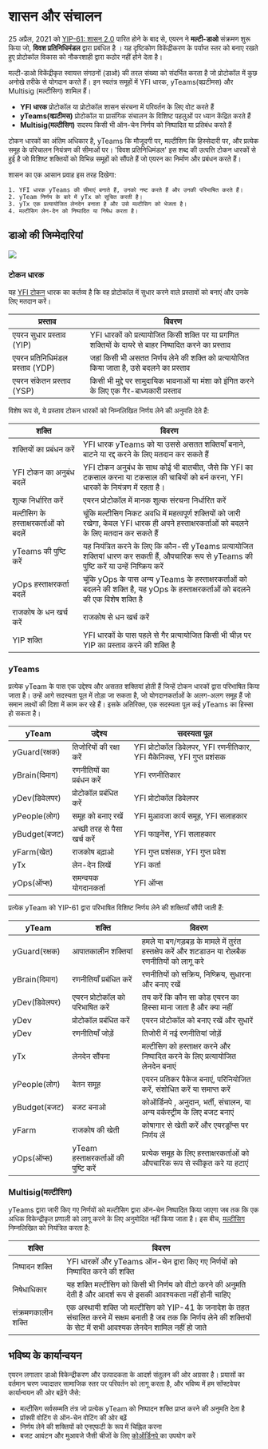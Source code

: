 # शासन और संचालन

25 अप्रैल, 2021 को [YIP-61: शासन 2.0](https://gov.yearn.finance/t/yip-61-governance-2-0/10460) पारित होने के बाद से, एयरन ने **मल्टी-डाओ** संक्रमण शुरू किया जो, **विवश प्रतिनिधिमंडल** द्वारा प्रबंधित है । यह दृष्टिकोण विकेंद्रीकरण के पर्याप्त स्तर को बनाए रखते हुए प्रोटोकॉल विकास को नौकरशाही द्वारा कठोर नहीं होने देता है।

मल्टी-डाओ  विकेंद्रीकृत स्वायत्त संगठनों (डाओ) की तरल संख्या को संदर्भित करता है जो प्रोटोकॉल में कुछ अनोखे तरीके से योगदान करते हैं। इन स्वतंत्र समूहों में YFI धारक, yTeams(व्ह्यटीमस) और Multisig (मल्टीसिग) शामिल हैं।

- **YFI धारक** प्रोटोकॉल या प्रोटोकॉल शासन संरचना में परिवर्तन के लिए वोट करते हैं
- **yTeams(व्ह्यटीमस)** प्रोटोकॉल या प्रासंगिक संचालन के विशिष्ट पहलुओं पर ध्यान केंद्रित करते हैं
- **Multisig(मल्टीसिग)** सदस्य किसी भी ऑन-चेन निर्णय को निष्पादित या प्रतिबंध करते हैं

टोकन धारकों का अंतिम अधिकार है, yTeams कि मौजूदगी पर,  मल्टीसिग कि हिस्सेदारी  पर, और प्रत्येक समूह के परिचालन नियंत्रण की सीमाओं पर। 'विवश प्रतिनिधिमंडल' इस शब्द की उत्पत्ति टोकन धारकों से हुई है जो विशिष्ट शक्तियों को विभिन्न समूहों को सौंपते हैं जो एयरन का निर्माण और प्रबंधन करते हैं।

शासन का एक आसान प्रवाह इस तरह दिखेगा:

    1. YFI धारक yTeams की सीमाएं बनाते हैं, उनको नष्ट करते हैं और उनकी परिभाषित करते हैं।
    2. yTeam निर्णय के बारे में yTx को सूचित करती है।
    3. yTx एक प्रत्यायोजित लेनदेन बनाता है और उसे मल्टीसिग को भेजता है।
    4. मल्टीसिग लेन-देन को निष्पादित या निषेध करता है।
    
## डाओ की  जिम्मेदारियां

![](https://i.imgur.com/IDysF5O.png)

### टोकन धारक 

यह [YFI टोकन](https://docs.yearn.finance/governance/yfi) धारक का कर्तव्य है कि वह प्रोटोकॉल में सुधार करने वाले प्रस्तावों को बनाएं और उनके लिए मतदान करें।

| प्रस्ताव | विवरण |
|-----------|--------------|
|एयरन सुधार प्रस्ताव (YIP)|YFI धारकों को प्रत्यायोजित किसी शक्ति पर या प्रगणित शक्तियों के दायरे से बाहर निष्पादित करने का प्रस्ताव||
|एयरन प्रतिनिधिमंडल प्रस्ताव (YDP)|जहां किसी भी असतत निर्णय लेने की शक्ति को प्रत्यायोजित किया जाता है, उसे बदलने का प्रस्ताव|
|एयरन संकेतन प्रस्ताव (YSP)|किसी भी मुद्दे पर सामुदायिक भावनाओं या मंशा को इंगित करने के लिए एक गैर-बाध्यकारी प्रस्ताव|

विशेष रूप से, ये प्रस्ताव टोकन धारकों को निम्नलिखित निर्णय लेने की अनुमति देते हैं: 

| शक्ति | विवरण |
|-------|-------------|
|शक्तियों का प्रबंधन करें|YFI धारक yTeams को या उससे असतत शक्तियाँ बनाने, बाटने   या रद्द करने के लिए मतदान कर सकते हैं|
|YFI टोकन का अनुबंध बदलें|YFI टोकन अनुबंध के साथ कोई भी बातचीत, जैसे कि YFI का टकसाल करना या टकसाल की चाबियों को बर्न करना, YFI धारकों के नियंत्रण में रहता है।|
|शुल्क निर्धारित करें|एयरन प्रोटोकॉल में मानक शुल्क संरचना निर्धारित करें|
|मल्टीसिग के हस्ताक्षरकर्ताओं को बदलें|चूंकि मल्टीसिग निकट अवधि में महत्वपूर्ण शक्तियों को जारी रखेगा, केवल YFI धारक ही अपने हस्ताक्षरकर्ताओं को बदलने के लिए मतदान कर सकते हैं|
|yTeams की पुष्टि करें|यह नियंत्रित करने के लिए कि कौन-सी yTeams प्रत्यायोजित शक्तियां धारण कर सकती हैं, औपचारिक रूप से yTeams की पुष्टि करें या उन्हें निष्क्रिय करें|
|yOps हस्ताक्षरकर्ता बदलें|चूंकि yOps के पास अन्य yTeams के हस्ताक्षरकर्ताओं को बदलने की शक्ति है, यह yOps के हस्ताक्षरकर्ताओं को बदलने की एक विशेष शक्ति है|
|राजकोष के धन खर्च करें|राजकोष से धन खर्च करें|
|YIP शक्ति |YFI धारकों के पास पहले से गैर प्रत्यायोजित किसी भी चीज़ पर YIP का प्रस्ताव करने की शक्ति है|

### yTeams

प्रत्येक yTeam के पास एक उद्देश्य और असतत शक्तियां होती हैं जिन्हें टोकन धारकों द्वारा परिभाषित किया जाता है। उन्हें आगे सदस्यता पूल में तोड़ा जा सकता है, जो योगदानकर्ताओं के अलग-अलग समूह हैं जो समान लक्ष्यों की दिशा में काम कर रहे हैं। इसके अतिरिक्त, एक सदस्यता पूल कई yTeams का हिस्सा हो सकता है।

| yTeam | उद्देश्य | सदस्यता पूल |
|-------|-----------|-----------------|
|yGuard(रक्षक)|तिजोरियों की रक्षा करें|YFI प्रोटोकॉल डिवेलपर, YFI रणनीतिकार, YFI मैकेनिक्स, YFI गुप्त प्रशंसक|
|yBrain(दिमाग)|रणनीतियों का प्रबंधन करें|YFI रणनीतिकार|
|yDev(डिवेलपर)|प्रोटोकॉल प्रबंधित करें|YFI प्रोटोकॉल डिवेलपर|
|yPeople(लोग)|समूह को बनाए रखें|YFI मुआवजा कार्य समूह, YFI सलाहकार|
|yBudget(बजट)|अच्छी तरह से पैसा खर्च करें|YFI फाइनेंस, YFI सलाहकार|
|yFarm(खेत)|राजकोष बढ़ाओ|YFI गुप्त प्रशंसक, YFI गुप्त प्रवेश|
|yTx|लेन-देन लिखें|YFI कर्ता|
|yOps(ऑप्स)|समन्वयक योगदानकर्ता|YFI ऑप्स|

प्रत्येक yTeam को YIP-61 द्वारा परिभाषित विशिष्ट निर्णय लेने की शक्तियाँ सौंपी जाती हैं: 

| yTeam | शक्ति | विवरण |
|-------|-------|-------------|
|yGuard(रक्षक)|आपातकालीन शक्तियां|हमले या बग/गड़बड़ के मामले में तुरंत हस्तक्षेप करें और शटडाउन या रोलबैक रणनीतियों को लागू करे |
|yBrain(दिमाग)|रणनीतियाँ प्रबंधित करें|रणनीतियों को सक्रिय, निष्क्रिय, सुधारना और बनाए रखें|
|yDev(डिवेलपर)|एयरन प्रोटोकॉल को परिभाषित करें|तय करें कि कौन सा कोड एयरन का हिस्सा माना जाता है और क्या नहीं|
|yDev|प्रोटोकॉल प्रबंधित करें|एयरन प्रोटोकॉल को बनाए रखें और सुधारें|
|yDev|रणनीतियाँ जोड़ें|तिजोरी में नई रणनीतियां जोड़ें|
|yTx|लेनदेन सौंपना|मल्टीसिग को हस्ताक्षर करने और निष्पादित करने के लिए प्रत्यायोजित लेनदेन बनाएं|
|yPeople(लोग)|वेतन समूह |एयरन प्रतिकर पैकेज बनाएं, परिनियोजित करें, संशोधित करें या समाप्त करें|
|yBudget(बजट)|बजट बनाओ|कोऑर्डिनपे , अनुदान, भर्ती, संचालन, या अन्य वर्कस्ट्रीम के लिए बजट बनाएं|
|yFarm|राजकोष की खेती|कोषागार से खेती करें और एयरड्रॉप्स पर निर्णय लें|
|yOps(ऑप्स)|yTeam हस्ताक्षरकर्ताओं की पुष्टि करें|प्रत्येक समूह के लिए हस्ताक्षरकर्ताओं को औपचारिक रूप से स्वीकृत करे या हटाएं|

### Multisig(मल्टीसिग)

yTeams द्वारा जारी किए गए निर्णयों को मल्टीसिग द्वारा ऑन-चेन निष्पादित किया जाएगा जब तक कि एक अधिक विकेन्द्रीकृत प्रणाली को लागू करने के लिए अनुमोदित नहीं किया जाता है। इस बीच, [मल्टीसिग](https://docs.yearn.finance/resources/faq#who-is-on-the-multisig) निम्नलिखित को नियंत्रित करता है:


| शक्ति | विवरण |
|-------|-------------|
|निष्पादन शक्ति|YFI धारकों और yTeams ऑन-चेन द्वारा किए गए निर्णयों को निष्पादित करने की शक्ति|
|निषेधाधिकार|यह शक्ति मल्टीसिग को किसी भी निर्णय को वीटो करने की अनुमति देती है और आदर्श रूप से इसकी आवश्यकता नहीं होनी चाहिए|
|संक्रमणकालीन शक्ति|एक अस्थायी शक्ति जो मल्टीसिग को YIP-41 के जनादेश के तहत संचालित करने में सक्षम बनाती है जब तक कि निर्णय लेने की शक्तियों के सेट में सभी आवश्यक लेनदेन शामिल नहीं हो जाते|


## भविष्य के कार्यान्वयन 

एयरन लगातार डाओ विकेन्द्रीकरण और उत्पादकता के आदर्श संतुलन की ओर अग्रसर है। प्रयासों का वर्तमान चरण ज्यादातर सामाजिक स्तर पर परिवर्तन को लागू करता है, और भविष्य में हम सॉफ्टवेयर कार्यान्वयन की ओर बढ़ेंगे जैसे:

- मल्टीसिग सर्वसम्मति तंत्र जो प्रत्येक yTeam को निष्पादन शक्ति प्राप्त करने की अनुमति देता है 
- प्रॉक्सी वोटिंग से ऑन-चेन वोटिंग की ओर बढ़ें
- निर्णय लेने की शक्तियों को एनएफटी के रूप में चिह्नित करना
- बजट आवंटन और मुआवजे जैसी चीजों के लिए [कोऑर्डिनपे ](https://coordinape.com/) का उपयोग करें
